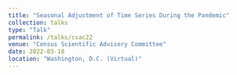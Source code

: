 ```yaml
---
title: "Seasonal Adjustment of Time Series During the Pandemic"
collection: talks
type: "Talk"
permalink: /talks/csac22
venue: "Census Scientific Advisory Committee"
date: 2022-03-18
location: "Washington, D.C. (Virtual)"
---
```

